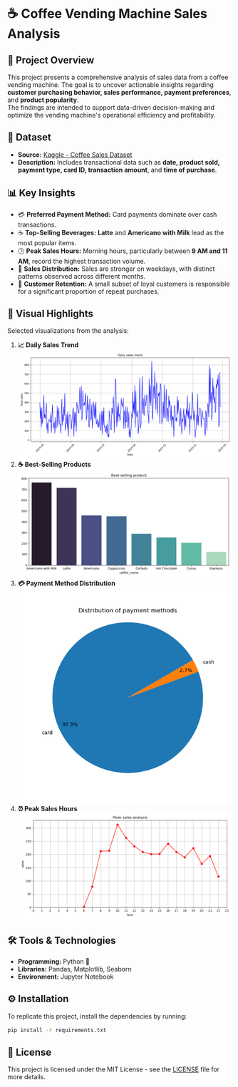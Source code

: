 # ☕ Coffee Vending Machine Sales Analysis

## 📝 Project Overview
This project presents a comprehensive analysis of sales data from a coffee vending machine. The goal is to uncover actionable insights regarding **customer purchasing behavior, sales performance, payment preferences**, and **product popularity**.  
The findings are intended to support data-driven decision-making and optimize the vending machine's operational efficiency and profitability.

## 📂 Dataset
- **Source:** [Kaggle - Coffee Sales Dataset](https://www.kaggle.com/datasets/ihelon/coffee-sales/data)
- **Description:** Includes transactional data such as **date, product sold, payment type, card ID, transaction amount**, and **time of purchase**.

## 📊 Key Insights
- 💳 **Preferred Payment Method:** Card payments dominate over cash transactions.
- ☕ **Top-Selling Beverages:** **Latte** and **Americano with Milk** lead as the most popular items.
- 🕒 **Peak Sales Hours:** Morning hours, particularly between **9 AM and 11 AM**, record the highest transaction volume.
- 📅 **Sales Distribution:** Sales are stronger on weekdays, with distinct patterns observed across different months.
- 🎯 **Customer Retention:** A small subset of loyal customers is responsible for a significant proportion of repeat purchases.

## 📸 Visual Highlights
Selected visualizations from the analysis:
1. **📈 Daily Sales Trend**  
   ![Daily Sales Trend](visualizations/Daily_sales_trend.png)
2. **☕ Best-Selling Products**  
   ![Best Selling Products](visualizations/Best_selling_product.png)
3. **💳 Payment Method Distribution**  
   ![Payment Distribution](visualizations/Distribution_of_payment_methods.png)
4. **⏰ Peak Sales Hours**  
   ![Peak Sales](visualizations/Peak_sales_analysis.png)

## 🛠️ Tools & Technologies
- **Programming:** Python 🐍
- **Libraries:** Pandas, Matplotlib, Seaborn
- **Environment:** Jupyter Notebook

## ⚙️ Installation
To replicate this project, install the dependencies by running:
```bash
pip install -r requirements.txt
```

## 📄 License
This project is licensed under the MIT License - see the [LICENSE](LICENSE) file for more details.
